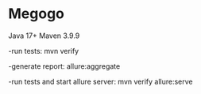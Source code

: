 # Megogo

Java 17+
Maven 3.9.9

-run tests:  mvn verify

-generate report: allure:aggregate

-run tests and start allure server: mvn verify allure:serve
